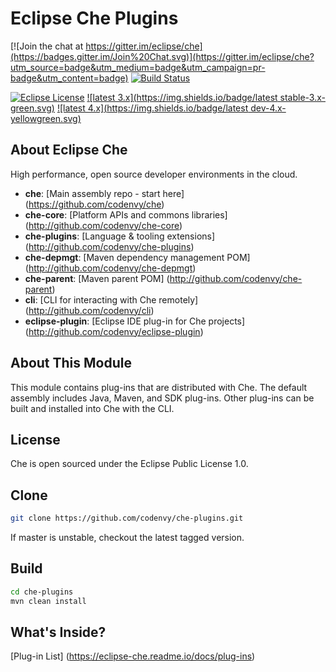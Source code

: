 # Eclipse Che Plugins
[![Join the chat at https://gitter.im/eclipse/che](https://badges.gitter.im/Join%20Chat.svg)](https://gitter.im/eclipse/che?utm_source=badge&utm_medium=badge&utm_campaign=pr-badge&utm_content=badge)
[![Build Status](https://travis-ci.org/codenvy/che-plugins.svg?branch=master)](https://travis-ci.org/codenvy/che-plugins)

[![Eclipse License](http://img.shields.io/badge/license-Eclipse-brightgreen.svg)](https://github.com/codenvy/che/blob/master/LICENSE)
[![latest 3.x](https://img.shields.io/badge/latest stable-3.x-green.svg)](https://github.com/codenvy/che-plugins/tree/master)
[![latest 4.x](https://img.shields.io/badge/latest dev-4.x-yellowgreen.svg)](https://github.com/codenvy/che-plugins/tree/4.0)


## About Eclipse Che
High performance, open source developer environments in the cloud.

* **che**:                     [Main assembly repo - start here] (https://github.com/codenvy/che)
* **che-core**:                [Platform APIs and commons libraries] (http://github.com/codenvy/che-core)
* **che-plugins**:             [Language & tooling extensions] (http://github.com/codenvy/che-plugins)
* **che-depmgt**:              [Maven dependency management POM] (http://github.com/codenvy/che-depmgt)
* **che-parent**:              [Maven parent POM] (http://github.com/codenvy/che-parent)
* **cli**:                     [CLI for interacting with Che remotely] (http://github.com/codenvy/cli)
* **eclipse-plugin**:          [Eclipse IDE plug-in for Che projects] (http://github.com/codenvy/eclipse-plugin)

## About This Module
This module contains plug-ins that are distributed with Che. The default assembly includes Java, Maven, and SDK plug-ins. Other plug-ins can be built and installed into Che with the CLI.

## License
Che is open sourced under the Eclipse Public License 1.0.

## Clone
```sh
git clone https://github.com/codenvy/che-plugins.git
```
If master is unstable, checkout the latest tagged version.

## Build
```sh
cd che-plugins
mvn clean install
```

## What's Inside?
[Plug-in List] (https://eclipse-che.readme.io/docs/plug-ins)

